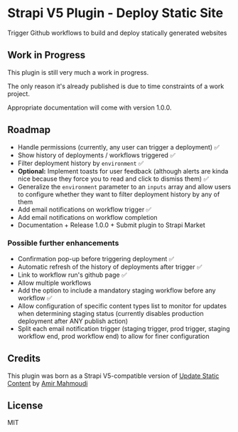 # Strapi V5 Plugin - Deploy Static Site

Trigger Github workflows to build and deploy statically generated websites

## Work in Progress
This plugin is still very much a work in progress.

The only reason it's already published is due to time constraints of a work project.

Appropriate documentation will come with version 1.0.0.

## Roadmap
- Handle permissions (currently, any user can trigger a deployment) ✅
- Show history of deployments / workflows triggered ✅
- Filter deployment history by `environment` ✅
- **Optional:** Implement toasts for user feedback (although alerts are kinda nice because they force you to read and click to dismiss them) ✅
- Generalize the `environment` parameter to an `inputs` array and allow users to configure whether they want to filter deployment history by any of them
- Add email notifications on workflow trigger ✅
- Add email notifications on workflow completion
- Documentation + Release 1.0.0 + Submit plugin to Strapi Market

### Possible further enhancements
- Confirmation pop-up before triggering deployment ✅
- Automatic refresh of the history of deployments after trigger ✅
- Link to workflow run's github page ✅
- Allow multiple workflows
- Add the option to include a mandatory staging workflow before any workflow ✅
- Allow configuration of specific content types list to monitor for updates when determining staging status (currently disables production deployment after ANY publish action)
- Split each email notification trigger (staging trigger, prod trigger, staging workflow end, prod workflow end) to allow for finer configuration

## Credits
This plugin was born as a Strapi V5-compatible version of [Update Static Content](https://github.com/everythinginjs/strapi-plugin-update-static-content) by [Amir Mahmoudi](https://github.com/everythinginjs)

## License
MIT